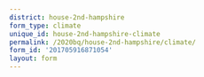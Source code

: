 ```yaml
---
district: house-2nd-hampshire
form_type: climate
unique_id: house-2nd-hampshire-climate
permalink: /2020bq/house-2nd-hampshire/climate/
form_id: '201705916871054'
layout: form
---
```

